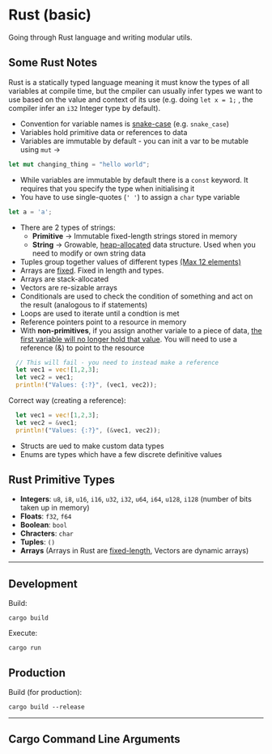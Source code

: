 # Rust (basic)

Going through Rust language and writing modular utils.

## Some Rust Notes

Rust is a statically typed language meaning it must know the types of all variables at compile time, but the cmpiler can usually infer types we want to use based on the value and context of its use (e.g. doing `let x = 1;` , the compiler infer an `i32` Integer type by default).

- Convention for variable names is <u>snake-case</u> (e.g. `snake_case`)
- Variables hold primitive data or references to data
- Variables are immutable by default - you can init a var to be mutable using `mut` ->

```rust
let mut changing_thing = "hello world";
```

- While variables are immutable by default there is a `const` keyword. It requires that you specify the type when initialising it
- You have to use single-quotes (`' '`) to assign a `char` type variable

```rust
let a = 'a';
```

- There are 2 types of strings:
  - <b>Primitive</b> -> Immutable fixed-length strings stored in memory
  - <b>String</b> -> Growable, <u>heap-allocated</u> data structure. Used when you need to modify or own string data
- Tuples group together values of different types <u>(Max 12 elements)</u>
- Arrays are <u>fixed</u>. Fixed in length and types.
- Arrays are stack-allocated
- Vectors are re-sizable arrays
- Conditionals are used to check the condition of something and act on the result (analogous to if statements)
- Loops are used to iterate until a condtion is met
- Reference pointers point to a resource in memory
- With <b>non-primitives</b>, if you assign another variale to a piece of data, <u>the first variable will no longer hold that value</u>. You will need to use a reference (&) to point to the resource

```rust
  // This will fail - you need to instead make a reference
  let vec1 = vec![1,2,3];
  let vec2 = vec1;
  println!("Values: {:?}", (vec1, vec2));
```

Correct way (creating a reference):

```rust
  let vec1 = vec![1,2,3];
  let vec2 = &vec1;
  println!("Values: {:?}", (&vec1, vec2));
```

- Structs are ued to make custom data types
- Enums are types which have a few discrete definitive values

## Rust Primitive Types

- <b>Integers</b>: `u8`, `i8`, `u16`, `i16`, `u32`, `i32`, `u64`, `i64`, `u128`, `i128` (number of bits taken up in memory)
- <b>Floats</b>: `f32`, `f64`
- <b>Boolean</b>: `bool`
- <b>Chracters</b>: `char`
- <b>Tuples</b>: `()`
- <b>Arrays</b> (Arrays in Rust are <u>fixed-length</u>, Vectors are dynamic arrays)

---

## Development

Build:

```
cargo build
```

Execute:

```
cargo run
```

## Production

Build (for production):

```
cargo build --release
```

---

## Cargo Command Line Arguments
